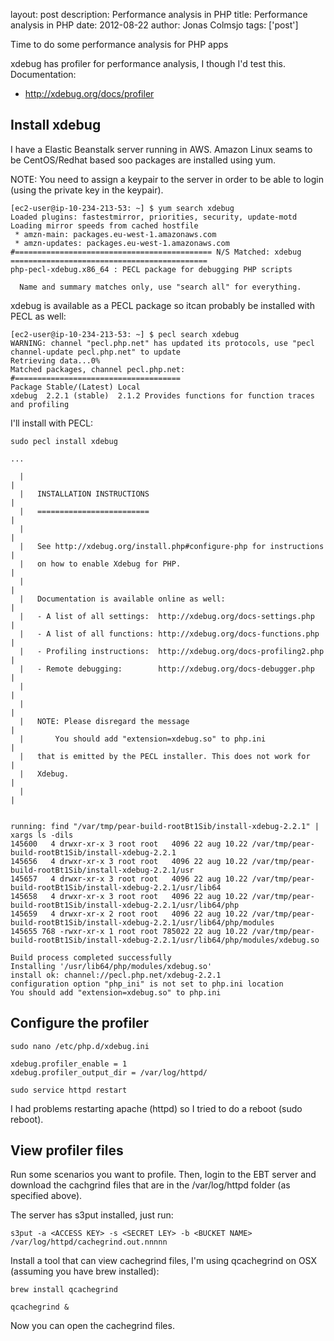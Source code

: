 layout: post
description: Performance analysis in PHP
title: Performance analysis in PHP
date: 2012-08-22
author: Jonas Colmsjo
tags: ['post']

Time to do some performance analysis for PHP apps





xdebug has profiler for performance analysis, I though I'd test this. Documentation:

 * http://xdebug.org/docs/profiler

## Install xdebug

I have a Elastic Beanstalk server running in AWS. Amazon Linux seams to be CentOS/Redhat based soo packages are installed using yum. 

NOTE: You need to assign a keypair to the server in order to be able to login (using the private key in the keypair).

```
[ec2-user@ip-10-234-213-53: ~] $ yum search xdebug
Loaded plugins: fastestmirror, priorities, security, update-motd
Loading mirror speeds from cached hostfile
 * amzn-main: packages.eu-west-1.amazonaws.com
 * amzn-updates: packages.eu-west-1.amazonaws.com
#============================================ N/S Matched: xdebug ============================================
php-pecl-xdebug.x86_64 : PECL package for debugging PHP scripts

  Name and summary matches only, use "search all" for everything.

```

xdebug is available as a PECL package so itcan probably be installed with PECL as well:
```
[ec2-user@ip-10-234-213-53: ~] $ pecl search xdebug
WARNING: channel "pecl.php.net" has updated its protocols, use "pecl channel-update pecl.php.net" to update
Retrieving data...0%
Matched packages, channel pecl.php.net:
#=====================================
Package Stable/(Latest) Local
xdebug  2.2.1 (stable)  2.1.2 Provides functions for function traces and profiling
```


I'll install with PECL:
```
sudo pecl install xdebug

...

  |                                                                      |
  |   INSTALLATION INSTRUCTIONS                                          |
  |   =========================                                          |
  |                                                                      |
  |   See http://xdebug.org/install.php#configure-php for instructions   |
  |   on how to enable Xdebug for PHP.                                   |
  |                                                                      |
  |   Documentation is available online as well:                         |
  |   - A list of all settings:  http://xdebug.org/docs-settings.php     |
  |   - A list of all functions: http://xdebug.org/docs-functions.php    |
  |   - Profiling instructions:  http://xdebug.org/docs-profiling2.php   |
  |   - Remote debugging:        http://xdebug.org/docs-debugger.php     |
  |                                                                      |
  |                                                                      |
  |   NOTE: Please disregard the message                                 |
  |       You should add "extension=xdebug.so" to php.ini                |
  |   that is emitted by the PECL installer. This does not work for      |
  |   Xdebug.                                                            |
  |                                                                      |


running: find "/var/tmp/pear-build-rootBt1Sib/install-xdebug-2.2.1" | xargs ls -dils
145600   4 drwxr-xr-x 3 root root   4096 22 aug 10.22 /var/tmp/pear-build-rootBt1Sib/install-xdebug-2.2.1
145656   4 drwxr-xr-x 3 root root   4096 22 aug 10.22 /var/tmp/pear-build-rootBt1Sib/install-xdebug-2.2.1/usr
145657   4 drwxr-xr-x 3 root root   4096 22 aug 10.22 /var/tmp/pear-build-rootBt1Sib/install-xdebug-2.2.1/usr/lib64
145658   4 drwxr-xr-x 3 root root   4096 22 aug 10.22 /var/tmp/pear-build-rootBt1Sib/install-xdebug-2.2.1/usr/lib64/php
145659   4 drwxr-xr-x 2 root root   4096 22 aug 10.22 /var/tmp/pear-build-rootBt1Sib/install-xdebug-2.2.1/usr/lib64/php/modules
145655 768 -rwxr-xr-x 1 root root 785022 22 aug 10.22 /var/tmp/pear-build-rootBt1Sib/install-xdebug-2.2.1/usr/lib64/php/modules/xdebug.so

Build process completed successfully
Installing '/usr/lib64/php/modules/xdebug.so'
install ok: channel://pecl.php.net/xdebug-2.2.1
configuration option "php_ini" is not set to php.ini location
You should add "extension=xdebug.so" to php.ini
```

## Configure the profiler

```
sudo nano /etc/php.d/xdebug.ini

xdebug.profiler_enable = 1
xdebug.profiler_output_dir = /var/log/httpd/

sudo service httpd restart
```

I had problems restarting apache (httpd) so I tried to do a reboot (sudo reboot).


## View profiler files

Run some scenarios you want to profile. Then, login to the EBT server and download the cachgrind files that are in the /var/log/httpd folder (as specified above).

The server has s3put installed, just run: 
```
s3put -a <ACCESS KEY> -s <SECRET LEY> -b <BUCKET NAME> /var/log/httpd/cachegrind.out.nnnnn
```

Install a tool that can view cachegrind files, I'm using qcachegrind on OSX (assuming you have brew installed):
```
brew install qcachegrind

qcachegrind &
```

Now you can open the cachegrind files.
